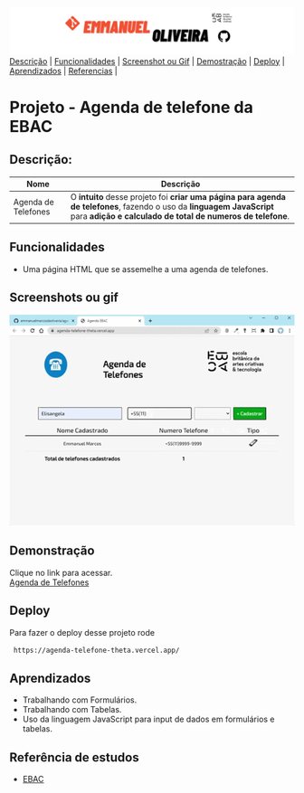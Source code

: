 ![banner-github](images/banner%20template.png)
[Descrição](#descrição) |
[Funcionalidades](#funcionalidades) |
[Screenshot ou Gif](#screenshots-ou-gif) |
[Demostração](#demonstração) |
[Deploy](#deploy) |
[Aprendizados](#aprendizados) |
[Referencias](#referência-de-estudos) |

# Projeto - Agenda de telefone da EBAC

## Descrição:

| Nome | Descrição              |
| ---- | ---------------------- |
|Agenda de Telefones|O **intuito** desse projeto foi **criar uma página para agenda de telefones**, fazendo o uso da **linguagem JavaScript** para **adição e calculado de total de numeros de telefone**.|

## Funcionalidades

- Uma página HTML  que se assemelhe a uma agenda de telefones. 

## Screenshots ou gif

![Projeto- ](images/Agenda%20Telefone.gif)

## Demonstração

Clique no link para acessar. <br>
[Agenda de Telefones ](https://agenda-telefone-theta.vercel.app/)

## Deploy

Para fazer o deploy desse projeto rode

```bash
 https://agenda-telefone-theta.vercel.app/
```

## Aprendizados

- Trabalhando com Formulários.
- Trabalhando com Tabelas.
- Uso da linguagem JavaScript para input de dados em formulários e tabelas.

## Referência de estudos

- [EBAC](https://ebaconline.com.br/) 